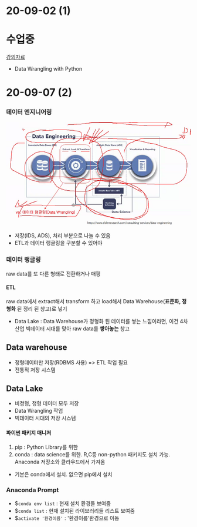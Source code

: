 # 20-09-02 (1)

# 수업중

[강의자료](http://eshopping.co.kr/)

- Data Wrangling with Python

# 20-09-07 (2)

### 데이터 엔지니어링
![](2020-09-07-17-08-52.png)
- 저장(IDS, ADS), 처리 부분으로 나눌 수 있음
- ETL과 데이터 랭글링을 구분할 수 있어야

### 데이터 랭글링
raw data를 또 다른 형태로 전환하거나 매핑

#### ETL
raw data에서 extract해서 transform 하고 load해서 Data Warehouse(**표준화, 정형화** 된 정리 된 창고)로 넣기
- Data Lake : Data Warehouse가 정형화 된 데이터를 쌓는 느낌이라면, 이건 4차 산업 빅데이터 시대를 맞아 raw data를 **쌓아놓는** 창고

## Data warehouse
- 정형데이터만 저장(RDBMS 사용) => ETL 작업 필요
- 전통적 저장 시스템

## Data Lake
- 비정형, 정형 데이터 모두 저장
- Data Wrangling 작업
- 빅데이터 시대의 저장 시스템

#### 파이썬 패키지 매니저
1. pip : Python Library를 위한
2. conda : data science를 위한. R,C등 non-python 패키지도 설치 가능. Anaconda 저장소와 클라우드에서 가져옴
- 기본은 conda에서 설치. 없으면 pip에서 설치

### Anaconda Prompt
- $`conda env list` : 현재 설치 환경들 보여줌
- $`conda list` : 현재 설치된 라이브러리들 리스트 보여줌
- $`activate '환경이름'` : '환경이름'환경으로 이동





